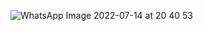 

![WhatsApp Image 2022-07-14 at 20 40 53](https://user-images.githubusercontent.com/43189281/179122632-43180fcb-a1b0-4096-af07-531b9d3fc1e7.jpeg)
